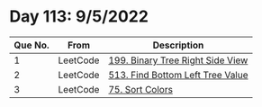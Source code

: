 # Day 113: 9/5/2022

| Que No. | From | Description |
| --- | --- | --- |
| 1 | LeetCode | [199. Binary Tree Right Side View](https://leetcode.com/problems/binary-tree-right-side-view/) |
| 2 | LeetCode | [513. Find Bottom Left Tree Value](https://leetcode.com/problems/find-bottom-left-tree-value/) |
| 3 | LeetCode | [75. Sort Colors](https://leetcode.com/problems/sort-colors/) |
